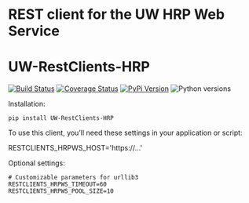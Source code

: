 # REST client for the UW HRP Web Service
# UW-RestClients-HRP

[![Build Status](https://github.com/uw-it-aca/uw-restclients-hrp/workflows/tests/badge.svg?branch=main)](https://github.com/uw-it-aca/uw-restclients-hrp/actions)
[![Coverage Status](https://coveralls.io/repos/uw-it-aca/uw-restclients-hrp/badge.svg?branch=main)](https://coveralls.io/r/uw-it-aca/uw-restclients-hrp?branch=main)
[![PyPi Version](https://img.shields.io/pypi/v/uw-restclients-hrp.svg)](https://pypi.python.org/pypi/uw-restclients-hrp)
![Python versions](https://img.shields.io/badge/python-3.10-blue.svg)

Installation:

    pip install UW-RestClients-HRP

To use this client, you'll need these settings in your application or script:

   RESTCLIENTS_HRPWS_HOST='https://...'

Optional settings:

    # Customizable parameters for urllib3
    RESTCLIENTS_HRPWS_TIMEOUT=60
    RESTCLIENTS_HRPWS_POOL_SIZE=10
